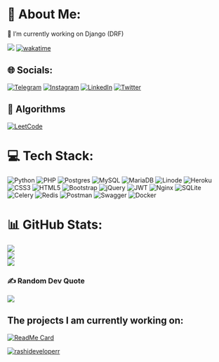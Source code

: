 # 💫 About Me:
🔭 I’m currently working on Django (DRF)


[![](https://visitcount.itsvg.in/api?id=ganiyevuz&icon=1&color=1)](https://visitcount.itsvg.in) [![wakatime](https://wakatime.com/badge/user/db09ea1e-a9cf-4643-a860-074ea73193d3.svg)](https://wakatime.com/@000c077a-1c2c-49e3-a8de-257586c33f00)

## 🌐 Socials:
[![Telegram](https://img.shields.io/badge/Telegram-%231DA1F2.svg?logo=Telegram&logoColor=white)](https://facebook.com/djangochi) [![Instagram](https://img.shields.io/badge/Instagram-%23E4405F.svg?logo=Instagram&logoColor=white)](https://instagram.com/ganiyevuz) [![LinkedIn](https://img.shields.io/badge/LinkedIn-%230077B5.svg?logo=linkedin&logoColor=white)](https://linkedin.com/in/ganiyevuz) [![Twitter](https://img.shields.io/badge/Twitter-%231DA1F2.svg?logo=Twitter&logoColor=white)](https://twitter.com/khamdullaevuz)
## 🧮 Algorithms
[![LeetCode](https://img.shields.io/badge/LeetCode-%231DA1F2.svg?logo=leetcode&logoColor=ffdd54)](https://leetcode.com/ganiyevuz)

# 💻 Tech Stack:
![Python](https://img.shields.io/badge/python-3670A0?style=flat&logo=python&logoColor=ffdd54) ![PHP](https://img.shields.io/badge/php-%23777BB4.svg?style=flat&logo=php&logoColor=white) ![Postgres](https://img.shields.io/badge/postgres-%23316192.svg?style=flat&logo=postgresql&logoColor=white) ![MySQL](https://img.shields.io/badge/mysql-%2300f.svg?style=flat&logo=mysql&logoColor=white)  ![MariaDB](https://img.shields.io/badge/MariaDB-003545?style=flat&logo=mariadb&logoColor=white)     ![Linode](https://img.shields.io/badge/linode-%23009639.svg?style=flat&logo=linode&logoColor=black)   ![Heroku](https://img.shields.io/badge/heroku-%23430098.svg?style=flat&logo=heroku&logoColor=white) ![CSS3](https://img.shields.io/badge/css3-%231572B6.svg?style=flat&logo=css3&logoColor=white) ![HTML5](https://img.shields.io/badge/html5-%23E34F26.svg?style=flat&logo=html5&logoColor=white) ![Bootstrap](https://img.shields.io/badge/bootstrap-%23563D7C.svg?style=flat&logo=bootstrap&logoColor=white)  ![jQuery](https://img.shields.io/badge/jquery-%230769AD.svg?style=flat&logo=jquery&logoColor=white) ![JWT](https://img.shields.io/badge/JWT-black?style=flat&logo=JSON%20web%20tokens)   ![Nginx](https://img.shields.io/badge/nginx-%23009639.svg?style=flat&logo=nginx&logoColor=white)  ![SQLite](https://img.shields.io/badge/sqlite-%2307405e.svg?style=flat&logo=sqlite&logoColor=white) ![Celery](https://img.shields.io/badge/celery-%23Clojure.svg?style=flat&logo=Celery&logoColor=Green) ![Redis](https://img.shields.io/badge/redis-%23DD0031.svg?style=flat&logo=redis&logoColor=white)  ![Postman](https://img.shields.io/badge/Postman-FF6C37?style=flat&logo=postman&logoColor=white) ![Swagger](https://img.shields.io/badge/-Swagger-%23Clojure?style=flat&logo=swagger&logoColor=white) ![Docker](https://img.shields.io/badge/docker-%230db7ed.svg?style=flat&logo=docker&logoColor=white)

# 📊 GitHub Stats:
![](https://github-readme-stats.vercel.app/api?username=GaniyevUz&theme=tokyonight&hide_border=true&include_all_commits=true&count_private=true)<br/>
![](https://github-readme-streak-stats.herokuapp.com/?user=GaniyevUz&theme=tokyonight&hide_border=true)<br/>
![](https://github-readme-stats.vercel.app/api/top-langs/?username=GaniyevUz&theme=tokyonight&hide_border=true&include_all_commits=true&count_private=true&layout=compact)

### ✍️ Random Dev Quote
![](https://quotes-github-readme.vercel.app/api?type=horizontal&theme=radical)
## The projects I am currently working on:
  
[![ReadMe Card](https://github-readme-stats.vercel.app/api/pin/?username=ganiyevuz&repo=django-blog&theme=radical)](https://github.com/ganiyevuz/django-blog)

<a href="https://github.com/ganiyevuz">
<img src="https://github-profile-trophy.vercel.app/?username=ganiyevuz&theme=radical&margin-w=20" alt="rashideveloperr" /></a>
</p>
